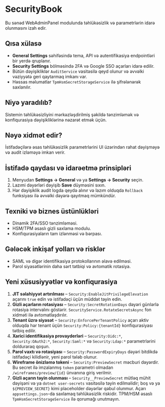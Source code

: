 # SecurityBook

Bu sənəd WebAdminPanel modulunda təhlükəsizlik və parametrlərin idarə olunmasını izah edir.

## Qısa xülasə
- **General Settings** səhifəsində tema, API və autentifikasiya endpointləri bir yerdə qruplanır.
- **Security Settings** bölməsində 2FA və Google SSO açarları idarə edilir.
- Bütün dəyişikliklər `AuditService` vasitəsilə qeyd olunur və əvvəlki vəziyyətə geri qaytarmaq imkanı var.
- Həssas məlumatlar `TpmHsmSecretStorageService` ilə şifrələnərək saxlanılır.

## Niyə yaradılıb?
Sistemin təhlükəsizliyini mərkəzləşdirilmiş şəkildə tənzimləmək və konfiqurasiya dəyişikliklərinə nəzarət etmək üçün.

## Nəyə xidmət edir?
İstifadəçilərə əsas təhlükəsizlik parametrlərini UI üzərindən rahat dəyişməyə və audit izləməyə imkan verir.

## İstifadə qaydası və idarəetmə prinsipləri
1. Menyudan **Settings → General** və ya **Settings → Security** seçin.
2. Lazımi dəyərləri dəyişib **Save** düyməsini sıxın.
3. Hər dəyişiklik audit logda qeydə alınır və lazım olduqda `Rollback` funksiyası ilə əvvəlki dəyərə qayıtmaq mümkündür.

## Texniki və biznes üstünlükləri
- Dinamik 2FA/SSO tənzimləməsi.
- HSM/TPM əsaslı gizli saxlama modulu.
- Konfiqurasiyaların tam izlənməsi və bərpası.

## Gələcək inkişaf yolları və risklər
- SAML və digər identifikasiya protokollarının əlavə edilməsi.
- Parol siyasətlərinin daha sərt tətbiqi və avtomatik rotasiya.

## Yeni xüsusiyyətlər və konfiqurasiya
1. **JIT səlahiyyət artırılması** – `Security:EnableJitPrivilegeElevation` açarını `true` edin və istifadəçi üçün müddət təyin edin.
2. **Gizli açarların rotasiyası** – `Security:SecretRotationDays` dəyəri günlərlə rotasiya intervalını göstərir. `SecurityService.RotateSecretsAsync` fon xidməti ilə avtomatlaşdırılır.
3. **Tenant üzrə siyasət** – `Security:EnforcePerTenantPolicy` açarı aktiv olduqda hər tenant üçün `Security:Policy:{tenantId}` konfiqurasiyası tətbiq edilir.
4. **Xarici identifikasiya provayderləri** – `Security:Oidc:*`, `Security:OAuth2:*`, `Security:Saml:*` və `Security:Ldap:*` parametrlərini dolduraraq qoşun.
5. **Parol vaxtı və rotasiyası** – `Security:PasswordExpiryDays` dəyəri bitdikdə istifadəçi kilidlənir, yeni parol tələb olunur.
6. **Wireframe önizləmə tokeni** – `Security:PreviewSecret` məcburi dəyərdir. Bu secret ilə imzalanmış `token` parametri olmadan `/wireframes/preview/{id}` ünvanına giriş verilmir.
7. **Gizli açarın təyin olunması** – `Security__PreviewSecret` mütləq mühit dəyişəni və ya `dotnet user-secrets` vasitəsilə təyin edilməlidir; boş və ya `${PREVIEW_SECRET}` kimi placeholder dəyərlər qəbul olunmur. Açarı `appsettings.json`-da saxlamaq təhlükəsizlik riskidir. TPM/HSM əsaslı `TpmHsmSecretStorageService` ilə qorumağı unutmayın.

